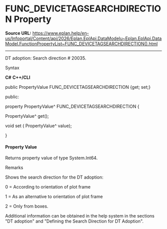 # FUNC_DEVICETAGSEARCHDIRECTION Property

**Source URL:** https://www.eplan.help/en-us/Infoportal/Content/api/2026/Eplan.EplApi.DataModelu~Eplan.EplApi.DataModel.FunctionPropertyList~FUNC_DEVICETAGSEARCHDIRECTION().html

---

DT adoption: Search direction # 20035.

Syntax

**C#**
**C++/CLI**


public PropertyValue FUNC_DEVICETAGSEARCHDIRECTION {get; set;}

public:

property PropertyValue^ FUNC_DEVICETAGSEARCHDIRECTION {

   PropertyValue^ get();

   void set (    PropertyValue^ value);

}


#### Property Value

Returns property value of type System.Int64.

Remarks

Shows the search direction for the DT adoption:

0 = According to orientation of plot frame

1 = As an alternative to orientation of plot frame

2 = Only from boxes.

Additional information can be obtained in the help system in the sections "DT adoption" and "Defining the Search Direction for DT Adoption".
